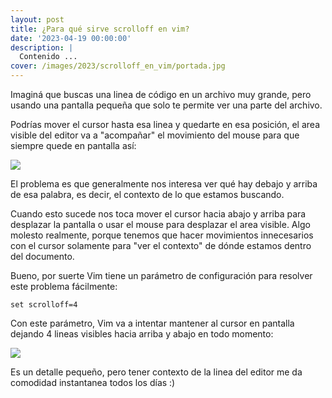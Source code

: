 ```yaml
---
layout: post
title: ¿Para qué sirve scrolloff en vim?
date: '2023-04-19 00:00:00'
description: |
  Contenido ...
cover: /images/2023/scrolloff_en_vim/portada.jpg
---
```


Imaginá que buscas una linea de código en un archivo muy
grande, pero usando una pantalla pequeña que solo te permite
ver una parte del archivo.

Podrías mover el cursor hasta esa linea y quedarte en esa
posición, el area visible del editor va a "acompañar" el
movimiento del mouse para que siempre quede en pantalla así:

![](/images/2023/scrolloff_en_vim/scrolloff-0.png)


El problema es que generalmente nos interesa ver qué hay
debajo y arriba de esa palabra, es decir, el contexto de lo
que estamos buscando.

Cuando esto sucede nos toca mover el cursor hacia abajo y
arriba para desplazar la pantalla o usar el mouse para
desplazar el area visible. Algo molesto realmente, porque
tenemos que hacer movimientos innecesarios con el cursor
solamente para "ver el contexto" de dónde estamos dentro del
documento.

Bueno, por suerte Vim tiene un parámetro de configuración
para resolver este problema fácilmente:


```
set scrolloff=4
```

Con este parámetro, Vim va a intentar mantener al cursor en
pantalla dejando 4 lineas visibles hacia arriba y abajo en
todo momento:

![](/images/2023/scrolloff_en_vim/scrolloff-4.png)

Es un detalle pequeño, pero tener contexto de la linea del
editor me da comodidad instantanea todos los días :)
